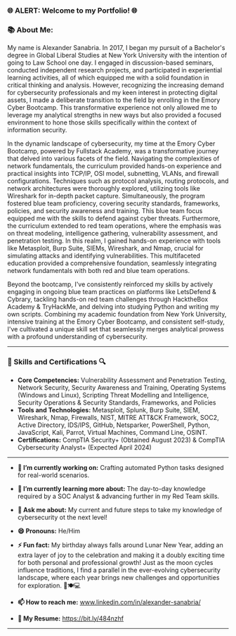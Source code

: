 ### 🌐 ALERT: Welcome to my Portfolio! 🌐
### 📚 About Me:
My name is Alexander Sanabria. In 2017, I began my pursuit of a Bachelor's degree in Global Liberal Studies at New York University with the intention of going to Law School one day. I engaged in discussion-based seminars, conducted independent research projects, and participated in experiential learning activities, all of which equipped me with a solid foundation in critical thinking and analysis. However, recognizing the increasing demand for cybersecurity professionals and my keen interest in protecting digital assets, I made a deliberate transition to the field by enrolling in the Emory Cyber Bootcamp. This transformative experience not only allowed me to leverage my analytical strengths in new ways but also provided a focused environment to hone those skills specifically within the context of information security.

In the dynamic landscape of cybersecurity, my time at the Emory Cyber Bootcamp, powered by Fullstack Academy, was a transformative journey that delved into various facets of the field. Navigating the complexities of network fundamentals, the curriculum provided hands-on experience and practical insights into TCP/IP, OSI model, subnetting, VLANs, and firewall configurations. Techniques such as protocol analysis, routing protocols, and network architectures were thoroughly explored, utilizing tools like Wireshark for in-depth packet capture. Simultaneously, the program fostered blue team proficiency, covering security standards, frameworks, policies, and security awareness and training. This blue team focus equipped me with the skills to defend against cyber threats. Furthermore, the curriculum extended to red team operations, where the emphasis was on threat modeling, intelligence gathering, vulnerability assessment, and penetration testing. In this realm, I gained hands-on experience with tools like Metasploit, Burp Suite, SIEMs, Wireshark, and Nmap, crucial for simulating attacks and identifying vulnerabilities. This multifaceted education provided a comprehensive foundation, seamlessly integrating network fundamentals with both red and blue team operations.

Beyond the bootcamp, I've consistently reinforced my skills by actively engaging in ongoing blue team practices on platforms like LetsDefend & Cybrary, tackling hands-on red team challenges through HacktheBox Academy & TryHackMe, and delving into studying Python and writing my own scripts. Combining my academic foundation from New York University, intensive training at the Emory Cyber Bootcamp, and consistent self-study, I've cultivated a unique skill set that seamlessly merges analytical prowess with a profound understanding of cybersecurity. 

---
### 🔐 Skills and Certifications 🔍
- **Core Competencies:** Vulnerability Assessment and Penetration Testing, Network Security, Security Awareness and Training, Operating Systems (Windows and Linux), Scripting Threat Modelling and Intelligence, Security Operations & Security Standards, Frameworks, and Policies
- **Tools and Technologies:** Metasploit, Splunk, Burp Suite, SIEM, Wireshark, Nmap, Firewalls, NIST, MITRE ATT&CK Framework, SOC2, Active Directory, IDS/IPS, GitHub, Netsparker, PowerShell, Python, JavaScript, Kali, Parrot, Virtual Machines, Command Line, OSINT.
- **Certifications:** CompTIA Security+ (Obtained August 2023) & CompTIA Cybersecurity Analyst+ (Expected April 2024)
---
- **🔭 I’m currently working on:** Crafting automated Python tasks designed for real-world scenarios.
- **🌱 I’m currently learning more about:** The day-to-day knowledge required by a SOC Analyst & advancing further in my Red Team skills.

- **💬 Ask me about:** My current and future steps to take my knowledge of cybersecurity ot the next level!
- **😄 Pronouns:** He/Him
- **⚡ Fun fact:** My birthday always falls around Lunar New Year, adding an extra layer of joy to the celebration and making it a doubly exciting time for both personal and professional growth! Just as the moon cycles influence traditions, I find a parallel in the ever-evolving cybersecurity landscape, where each year brings new challenges and opportunities for exploration. 🧧🍽️💻
- **📫 How to reach me:** www.linkedin.com/in/alexander-sanabria/
- **📌 My Resume:** https://bit.ly/484nzhf

---
